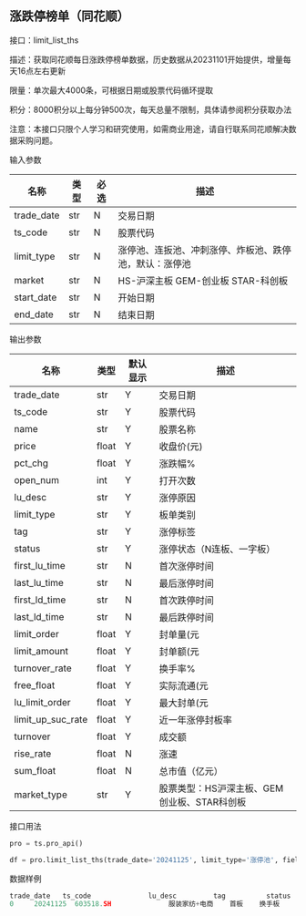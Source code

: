 ## 涨跌停榜单（同花顺）

接口：limit_list_ths

描述：获取同花顺每日涨跌停榜单数据，历史数据从20231101开始提供，增量每天16点左右更新

限量：单次最大4000条，可根据日期或股票代码循环提取

积分：8000积分以上每分钟500次，每天总量不限制，具体请参阅积分获取办法







注意：本接口只限个人学习和研究使用，如需商业用途，请自行联系同花顺解决数据采购问题。









输入参数

| 名称 | 类型 | 必选 | 描述 |
| --- | --- | --- | --- |
| trade_date | str | N | 交易日期 |
| ts_code | str | N | 股票代码 |
| limit_type | str | N | 涨停池、连扳池、冲刺涨停、炸板池、跌停池，默认：涨停池 |
| market | str | N | HS-沪深主板 GEM-创业板 STAR-科创板 |
| start_date | str | N | 开始日期 |
| end_date | str | N | 结束日期 |

输出参数

| 名称 | 类型 | 默认显示 | 描述 |
| --- | --- | --- | --- |
| trade_date | str | Y | 交易日期 |
| ts_code | str | Y | 股票代码 |
| name | str | Y | 股票名称 |
| price | float | Y | 收盘价(元) |
| pct_chg | float | Y | 涨跌幅% |
| open_num | int | Y | 打开次数 |
| lu_desc | str | Y | 涨停原因 |
| limit_type | str | Y | 板单类别 |
| tag | str | Y | 涨停标签 |
| status | str | Y | 涨停状态（N连板、一字板） |
| first_lu_time | str | N | 首次涨停时间 |
| last_lu_time | str | N | 最后涨停时间 |
| first_ld_time | str | N | 首次跌停时间 |
| last_ld_time | str | N | 最后跌停时间 |
| limit_order | float | Y | 封单量(元 |
| limit_amount | float | Y | 封单额(元 |
| turnover_rate | float | Y | 换手率% |
| free_float | float | Y | 实际流通(元 |
| lu_limit_order | float | Y | 最大封单(元 |
| limit_up_suc_rate | float | Y | 近一年涨停封板率 |
| turnover | float | Y | 成交额 |
| rise_rate | float | N | 涨速 |
| sum_float | float | N | 总市值（亿元） |
| market_type | str | Y | 股票类型：HS沪深主板、GEM创业板、STAR科创板 |

接口用法

```python
pro = ts.pro_api()

df = pro.limit_list_ths(trade_date='20241125', limit_type='涨停池', fields='ts_code,trade_date,tag,status,lu_desc')
```

数据样例

```python
trade_date   ts_code              lu_desc         tag          status
0     20241125  603518.SH              服装家纺+电商    首板    换手板
```